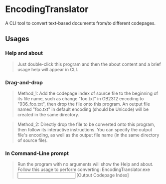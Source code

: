 # EncodingTranslator
A CLI tool to convert text-based documents from/to different codepages.

## Usages

### Help and about
> Just double-click this program and then the about content and a brief usage help will appear in CLI.

### Drag-and-drop
> Method_1: Add the codepage index of source file to the beginning of its file name, such as change "foo.txt" in GB2312 encoding to "936_foo.txt", then drop the file onto this program. An output file named "foo.txt" in default encoding (should be Unicode) will be created in the same directory.

> Method_2: Directly drop the file to be converted onto this program, then follow its interactive instructions. You can specify the output file's encoding, as well as the output file name (in the same directory of source file).

### In Command-Line prompt
> Run the program with no arguments will show the Help and about.
> Follow this usage to perform converting:
> EncodingTranslator.exe <Codepage Index> <Input File> <Output File> [Output Codepage Index]
